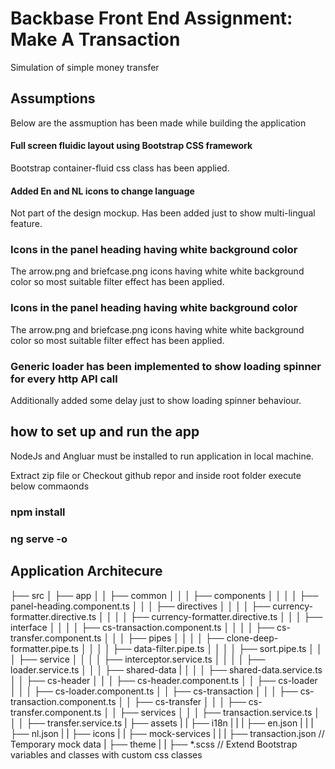 # Backbase Front End Assignment: Make A Transaction
Simulation of simple money transfer

## Assumptions
Below are the assmuption has been made while building the application

#### Full screen fluidic layout using Bootstrap CSS framework
Bootstrap container-fluid css class has been applied.
#### Added En and NL icons to change language
Not part of the design mockup. Has been added just to show multi-lingual feature.
### Icons in the panel heading having white background color
The arrow.png and briefcase.png icons having white white background color so most suitable filter effect has been applied.

### Icons in the panel heading having white background color
The arrow.png and briefcase.png icons having white white background color so most suitable filter effect has been applied.

### Generic loader has been implemented to show loading spinner for every http API call
Additionally added some delay just to show loading spinner behaviour.

## how to set up and run the app
NodeJs and Angluar must be installed to run application in local machine.

Extract zip file or Checkout github repor and inside root folder execute below commaonds
  ### npm install
  ### ng serve -o
## Application Architecure
├── src
│   ├── app
│   │   ├── common
│   │   │   ├── components
│   │   │   │   ├── panel-heading.component.ts
│   │   │   ├── directives
│   │   │   │   ├── currency-formatter.directive.ts
│   │   │   │   ├── currency-formatter.directive.ts
│   │   │   ├── interface
│   │   │   │   ├── cs-transaction.component.ts
│   │   │   │   ├── cs-transfer.component.ts
│   │   │   ├── pipes
│   │   │   │   ├── clone-deep-formatter.pipe.ts
│   │   │   │   ├── data-filter.pipe.ts
│   │   │   │   ├── sort.pipe.ts
│   │   │   ├── service
│   │   │   │   ├── interceptor.service.ts
│   │   │   │   ├── loader.service.ts
│   │   │   ├── shared-data
|   │   │   │   ├── shared-data.service.ts
│   │   ├── cs-header
│   │   │   ├── cs-header.component.ts
│   │   ├── cs-loader
│   │   │   ├── cs-loader.component.ts
│   │   ├── cs-transaction
│   │   │   ├── cs-transaction.component.ts
│   │   ├── cs-transfer
│   │   │   ├── cs-transfer.component.ts
│   │   ├── services
│   │   │   ├── transaction.service.ts
│   │   │   ├── transfer.service.ts
|   ├── assets
|   |   ├── i18n
|   |   |   ├── en.json
|   |   |   ├── nl.json
|   |   ├── icons
|   |   ├── mock-services
|   |   |   ├──  transaction.json // Temporary mock data
|   ├── theme
|   |   ├── *.scss // Extend Bootstrap variables and classes with custom css classes
